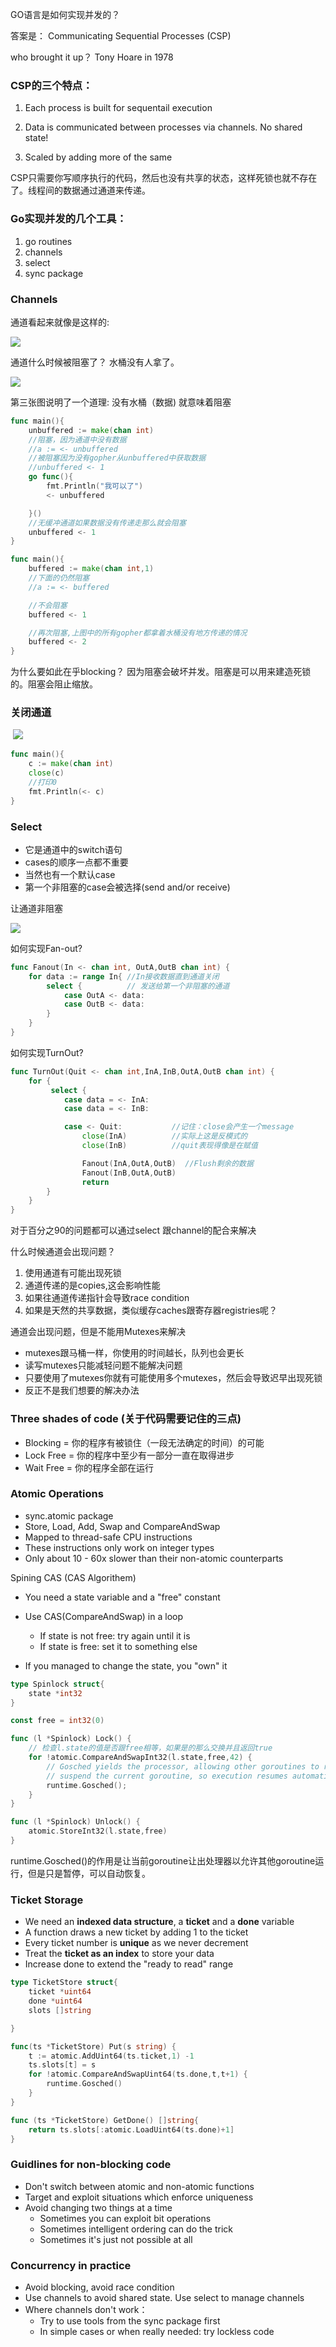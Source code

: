 GO语言是如何实现并发的？

答案是： Communicating Sequential Processes (CSP)

who brought it up？ Tony Hoare in 1978

### CSP的三个特点：

1. Each process is built for sequentail execution 

2. Data is communicated between processes via channels. No shared state!

3. Scaled by adding more of the same

   

CSP只需要你写顺序执行的代码，然后也没有共享的状态，这样死锁也就不存在了。线程间的数据通过通道来传递。

### Go实现并发的几个工具：

1. go routines
2. channels
3. select
4. sync package

### Channels

通道看起来就像是这样的:

![](pictures/go-channel.png)

通道什么时候被阻塞了？ 水桶没有人拿了。

![](pictures/go-channel-2.png)

第三张图说明了一个道理: 没有水桶（数据) 就意味着阻塞

```go
func main(){
	unbuffered := make(chan int)
	//阻塞，因为通道中没有数据
	//a := <- unbuffered
	//被阻塞因为没有gopher从unbuffered中获取数据
	//unbuffered <- 1
	go func(){
		fmt.Println("我可以了")
		<- unbuffered

	}()
	//无缓冲通道如果数据没有传递走那么就会阻塞
	unbuffered <- 1
}
```

```go
func main(){
	buffered := make(chan int,1)
	//下面的仍然阻塞
	//a := <- buffered

	//不会阻塞
	buffered <- 1

	//再次阻塞,上图中的所有gopher都拿着水桶没有地方传递的情况
	buffered <- 2
}
```

为什么要如此在乎blocking？ 因为阻塞会破坏并发。阻塞是可以用来建造死锁的。阻塞会阻止缩放。

### 关闭通道

​	![](pictures/go-channel-3.png)

```go
func main(){
	c := make(chan int)
	close(c)
	//打印0
	fmt.Println(<- c)
}
```

### Select

- 它是通道中的switch语句
- cases的顺序一点都不重要
- 当然也有一个默认case
- 第一个非阻塞的case会被选择(send and/or receive)

让通道非阻塞

![](pictures/go-channel-4.png)

如何实现Fan-out?

```go
func Fanout(In <- chan int, OutA,OutB chan int) {
	for data := range In{ //In接收数据直到通道关闭
		select {		  // 发送给第一个非阻塞的通道
			case OutA <- data:
			case OutB <- data:
		}
	}
}
```

如何实现TurnOut?

```go
func TurnOut(Quit <- chan int,InA,InB,OutA,OutB chan int) {
	for {
		 select {
			case data = <- InA:
			case data = <- InB:

			case <- Quit: 			//记住：close会产生一个message
				close(InA)			//实际上这是反模式的
				close(InB)			//quit表现得像是在赋值

				Fanout(InA,OutA,OutB)  //Flush剩余的数据
				Fanout(InB,OutA,OutB)
				return
		}
	}
}
```

对于百分之90的问题都可以通过select 跟channel的配合来解决

什么时候通道会出现问题？

1. 使用通道有可能出现死锁
2. 通道传递的是copies,这会影响性能
3. 如果往通道传递指针会导致race condition
4. 如果是天然的共享数据，类似缓存caches跟寄存器registries呢？

通道会出现问题，但是不能用Mutexes来解决

- mutexes跟马桶一样，你使用的时间越长，队列也会更长
- 读写mutexes只能减轻问题不能解决问题
- 只要使用了mutexes你就有可能使用多个mutexes，然后会导致迟早出现死锁
- 反正不是我们想要的解决办法

### Three shades of code (关于代码需要记住的三点)

- Blocking = 你的程序有被锁住（一段无法确定的时间）的可能
- Lock Free = 你的程序中至少有一部分一直在取得进步
- Wait Free = 你的程序全部在运行

### Atomic Operations

- sync.atomic package
- Store, Load, Add, Swap and CompareAndSwap
- Mapped to thread-safe CPU instructions
- These instructions only work on integer types
- Only about 10 - 60x slower than their non-atomic counterparts

Spining CAS (CAS Algorithem)

- You need a state variable and a "free" constant
- Use CAS(CompareAndSwap) in a loop
  - If state is not free: try again until it is
  - If state is free: set it to something else

- If you managed to change the state, you "own" it

```go
type Spinlock struct{
	state *int32
}

const free = int32(0)

func (l *Spinlock) Lock() {
	// 检查l.state的值是否跟free相等，如果是的那么交换并且返回true
	for !atomic.CompareAndSwapInt32(l.state,free,42) {
		// Gosched yields the processor, allowing other goroutines to run. It does not
		// suspend the current goroutine, so execution resumes automatically.
		runtime.Gosched();
	}
}

func (l *Spinlock) Unlock() {
	atomic.StoreInt32(l.state,free)
}
```

runtime.Gosched()的作用是让当前goroutine让出处理器以允许其他goroutine运行，但是只是暂停，可以自动恢复。

### Ticket Storage

- We need an **indexed data structure**, a **ticket** and a **done** variable 
- A function draws a new ticket by adding 1 to the ticket
- Every ticket number is **unique** as we never decrement
- Treat the **ticket as an index** to store your data
- Increase done to extend the "ready to read" range

```go
type TicketStore struct{
	ticket *uint64
	done *uint64
	slots []string

}

func(ts *TicketStore) Put(s string) {
	t := atomic.AddUint64(ts.ticket,1) -1
	ts.slots[t] = s
	for !atomic.CompareAndSwapUint64(ts.done,t,t+1) {
		runtime.Gosched()
	}
}

func (ts *TicketStore) GetDone() []string{
	return ts.slots[:atomic.LoadUint64(ts.done)+1]
}
```

### Guidlines for non-blocking code

- Don't switch between atomic and non-atomic functions
- Target and exploit situations which enforce uniqueness
- Avoid changing two things at a time
  - Sometimes you can exploit bit operations
  - Sometimes intelligent ordering can do the trick
  - Sometimes it's just not possible at all

### Concurrency in practice

- Avoid blocking, avoid race condition
- Use channels to avoid shared state. Use select to manage channels
- Where channels don't work：
  - Try to use tools from the sync package first
  - In simple cases or when really needed: try lockless code